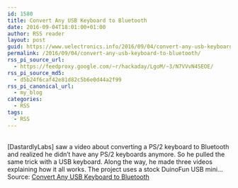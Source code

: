 ```yaml
---
id: 1580
title: Convert Any USB Keyboard to Bluetooth
date: 2016-09-04T18:01:00+01:00
author: RSS reader
layout: post
guid: https://www.uelectronics.info/2016/09/04/convert-any-usb-keyboard-to-bluetooth/
permalink: /2016/09/04/convert-any-usb-keyboard-to-bluetooth/
rss_pi_source_url:
  - https://feedproxy.google.com/~r/hackaday/LgoM/~3/N7VVvN4SEOE/
rss_pi_source_md5:
  - d5b24f6caf42e81d82c5b6e0d44a2f99
rss_pi_canonical_url:
  - my_blog
categories:
  - RSS
tags:
  - RSS
---
```

&#013;  
[DastardlyLabs] saw a video about converting a PS/2 keyboard to Bluetooth and realized he didn’t have any PS/2 keyboards anymore. So he pulled the same trick with a USB keyboard. Along the way, he made three videos explaining how it all works. The project uses a stock DuinoFun USB mini…&#013;  
Source: <a href="https://feedproxy.google.com/~r/hackaday/LgoM/~3/N7VVvN4SEOE/" target="_blank">Convert Any USB Keyboard to Bluetooth</a>